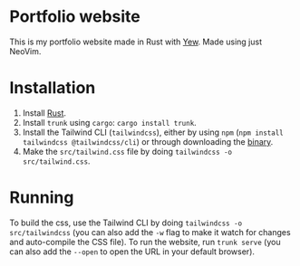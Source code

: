 # Portfolio website
This is my portfolio website made in Rust with [Yew](https://yew.rs/). Made using just NeoVim.

# Installation
1. Install [Rust](https://www.rust-lang.org/tools/install).
2. Install `trunk` using `cargo`: `cargo install trunk`.
3. Install the Tailwind CLI (`tailwindcss`), either by using `npm` (`npm install tailwindcss @tailwindcss/cli`) or through downloading the [binary](https://github.com/tailwindlabs/tailwindcss/releases).
4. Make the `src/tailwind.css` file by doing `tailwindcss -o src/tailwind.css`.

# Running
To build the css, use the Tailwind CLI by doing `tailwindcss -o src/tailwindcss` (you can also add the `-w` flag to make it watch for changes and auto-compile the CSS file).
To run the website, run `trunk serve` (you can also add the `--open` to open the URL in your default browser).
